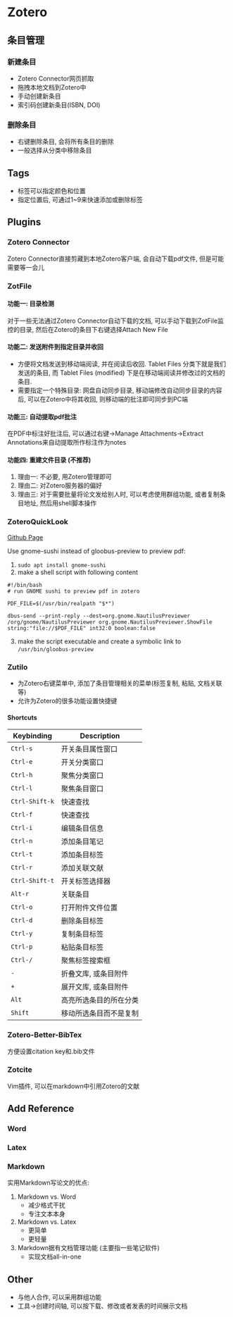 # Zotero

## 条目管理
### 新建条目
* Zotero Connector网页抓取
* 拖拽本地文档到Zotero中
* 手动创建新条目
* 索引码创建新条目(ISBN, DOI)

### 删除条目
* 右键删除条目, 会将所有条目的删除
* 一般选择从分类中移除条目

## Tags
* 标签可以指定颜色和位置
* 指定位置后, 可通过1~9来快速添加或删除标签

## Plugins
### Zotero Connector
Zotero Connector直接剪藏到本地Zotero客户端, 会自动下载pdf文件, 但是可能需要等一会儿

### ZotFile
#### 功能一: 目录检测
对于一些无法通过Zotero Connector自动下载的文档, 可以手动下载到ZotFile监控的目录, 然后在Zotero的条目下右键选择Attach New File

#### 功能二: 发送附件到指定目录并收回
* 方便将文档发送到移动端阅读, 并在阅读后收回. Tablet Files 分类下就是我们发送的条目, 而 Tablet Files (modified) 下是在移动端阅读并修改过的文档的条目.
* 需要指定一个特殊目录: 网盘自动同步目录, 移动端修改自动同步目录的内容后, 可以在Zotero中将其收回, 则移动端的批注即可同步到PC端

#### 功能三: 自动提取pdf批注
在PDF中标注好批注后, 可以通过右键->Manage Attachments->Extract Annotations来自动提取所作标注作为notes

#### 功能四: 重建文件目录 (不推荐)
1. 理由一: 不必要, 用Zotero管理即可
2. 理由二: 对Zotero服务器的偏好
3. 理由三: 对于需要批量将论文发给别人时, 可以考虑使用群组功能, 或者复制条目地址, 然后用shell脚本操作

### ZoteroQuickLook
[Github Page](https://github.com/mronkko/ZoteroQuickLook)

Use gnome-sushi instead of gloobus-preview to preview pdf:
1. `sudo apt install gnome-sushi`
2. make a shell script with following content
```shell
#!/bin/bash
# run GNOME sushi to preview pdf in zotero

PDF_FILE=$(/usr/bin/realpath "$*")

dbus-send --print-reply --dest=org.gnome.NautilusPreviewer /org/gnome/NautilusPreviewer org.gnome.NautilusPreviewer.ShowFile string:"file://$PDF_FILE" int32:0 boolean:false
```
3. make the script executable and create a symbolic link to `/usr/bin/gloobus-preview`

### Zutilo
* 为Zotero右键菜单中, 添加了条目管理相关的菜单(标签复制, 粘贴, 文档关联等)
* 允许为Zotero的很多功能设置快捷键
#### Shortcuts
| Keybinding     | Description            |
|----------------|------------------------|
| `Ctrl-s`       | 开关条目属性窗口       |
| `Ctrl-e`       | 开关分类窗口           |
| `Ctrl-h`       | 聚焦分类窗口           |
| `Ctrl-l`       | 聚焦条目窗口           |
| `Ctrl-Shift-k` | 快速查找               |
| `Ctrl-f`       | 快速查找               |
| `Ctrl-i`       | 编辑条目信息           |
| `Ctrl-n`       | 添加条目笔记           |
| `Ctrl-t`       | 添加条目标签           |
| `Ctrl-r`       | 添加关联文献           |
| `Ctrl-Shift-t` | 开关标签选择器         |
| `Alt-r`        | 关联条目               |
| `Ctrl-o`       | 打开附件文件位置       |
| `Ctrl-d`       | 删除条目标签           |
| `Ctrl-y`       | 复制条目标签           |
| `Ctrl-p`       | 粘贴条目标签           |
| `Ctrl-/`       | 聚焦标签搜索框         |
| `-`            | 折叠文库, 或条目附件   |
| `+`            | 展开文库, 或条目附件   |
| `Alt`          | 高亮所选条目的所在分类 |
| `Shift`        | 移动所选条目而不是复制 |

### Zotero-Better-BibTex
方便设置citation key和.bib文件

### Zotcite
Vim插件, 可以在markdown中引用Zotero的文献

## Add Reference
### Word

### Latex

### Markdown
实用Markdown写论文的优点:
1. Markdown vs. Word
    - 减少格式干扰
    - 专注文本本身
2. Markdown vs. Latex
    - 更简单
    - 更轻量
3. Markdown据有文档管理功能 (主要指一些笔记软件)
    - 实现文档all-in-one


## Other
* 与他人合作, 可以采用群组功能
* 工具->创建时间轴, 可以按下载、修改或者发表的时间展示文档

